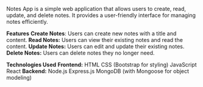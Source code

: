 Notes App is a simple web application that allows users to create, read, update, and delete notes. It provides a user-friendly interface for managing notes efficiently.

**Features**
**Create Notes**: Users can create new notes with a title and content.
**Read Notes:** Users can view their existing notes and read the content.
**Update Notes:** Users can edit and update their existing notes.
**Delete Notes:** Users can delete notes they no longer need.

**Technologies Used**
**Frontend:**
HTML
CSS (Bootstrap for styling)
JavaScript
React
**Backend:**
Node.js
Express.js
MongoDB (with Mongoose for object modeling)
